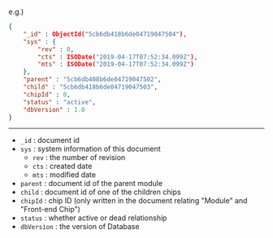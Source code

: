 e.g.)
```json
{
	"_id" : ObjectId("5cb6db418b6de04719047504"),
	"sys" : {
		"rev" : 0,
		"cts" : ISODate("2019-04-17T07:52:34.099Z"),
		"mts" : ISODate("2019-04-17T07:52:34.099Z")
	},
	"parent" : "5cb6db408b6de04719047502",
	"child" : "5cb6db418b6de04719047503",
	"chipId" : 0,
	"status" : "active",
	"dbVersion" : 1.0
}
```

---

* `_id` : document id
* `sys` : system information of this document
  * `rev` : the number of revision
  * `cts` : created date
  * `mts` : modified date
* `parent` : document id of the parent module
* `child` : document id of one of the children chips
* `chipId` : chip ID (only written in the document relating "Module" and "Front-end Chip")
* `status` : whether active or dead relationship
* `dbVersion` : the version of Database
